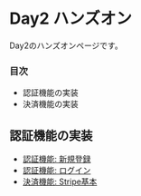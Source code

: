 # Day2 ハンズオン

Day2のハンズオンページです。

### 目次

- 認証機能の実装
- 決済機能の実装

## 認証機能の実装

- [認証機能: 新規登録](./handson-auth-registration.md)
- [認証機能: ログイン](./handson-auth-session.md)
- [決済機能: Stripe基本](./handson-payment.md)

